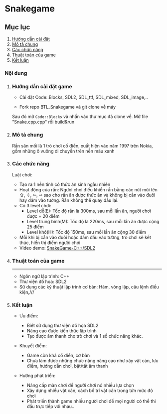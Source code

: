# **Snakegame**


## Mục lục
1. [Hướng dẫn cài đặt](#hướng-dẫn-cài-đặt-game)
2. [Mô tả chung](#mô-tả-chung)
3. [Các chức năng](#các-chức-năng)
4. [Thuật toán của game](#thuật-toán-của-game) 
5. [Kết luận](#kết-luận)

### Nội dung
1. ### Hướng dẫn cài đặt game

    - Cài đặt Code::Blocks, SDL2, SDL_ttf, SDL_mixed, SDL_image,..

    - Fork repo BTL_Snakegame và git clone về máy

    Sau đó mở `Code::Blocks` và nhấn vào thư mục đã clone về. Mở file "Snake.cpp.cpp" rồi build&run

2. ### Mô tả chung
 
    Rắn săn mồi là 1 trò chơi cổ điển, xuất hiện vào năm 1997 trên Nokia, gồm những ô vuông di chuyển trên nền màu xanh
    
3. ### Các chức năng

    Luật chơi:
      - Tạo ra 1 nền tĩnh có thức ăn sinh ngẫu nhiên
      - Hoạt động của rắn: Người chơi điều khiển rắn bằng các nút mũi tên  ⇧, ⇩, ⇦, ⇨ sao cho rắn ăn được thức ăn  và không bị cắn vào đuôi hay đâm vào tường. Rắn không thể quay đầu lại.
      - Có 3 level chơi:
          + Level dễ(E): Tốc độ rắn là 300ms, sau mỗi lần ăn, người chơi được + 20 điểm
          + Level trung bình(M): Tốc độ là 220ms, sau mỗi lần ăn được cộng 25 điểm
          + Level khó(H): Tốc độ 150ms, sau mỗi lần ăn cộng 30 điểm
      - Mỗi khi bị cắn vào đuôi hoặc đâm đầu vào tường, trò chơi sẽ kết thúc, hiển thị điểm người chơi
      - Video demo: [SnakeGame-C++/SDL2](https://youtu.be/nY0xdwS6OAE)
    
4. ### Thuật toán của game
    -------------------------------
   - Ngôn ngữ lập trình: C++
   - Thư viện đồ họa: SDL2
   - Sử dụng các ký thuật lập trình cơ bản: Hàm, vòng lặp, câu lệnh điều kiện,///

5. ### Kết luận

    * Ưu điểm:
      - Biết sử dụng thư viện đồ họa SDL2
      - Nâng cao được kiến thức lập trình
      - Tạo được âm thanh cho trò chơi và 1 số chức năng khác.
    * Khuyết điểm:
      - Game còn khá cổ điển, cơ bản
      - Chưa làm được những chức năng nâng cao như xây vật cản, lưu điểm, hướng dẫn chơi, bật/tắt âm thanh

    * Hướng phát triển:
      - Nâng cấp màn chơi để người chơi nó nhiều lựa chọn
      - Xây dựng nhiều vật cản, cách bố trí vật cản trong tứn mức độ chơi
      - Phát triển thành game nhiều người chơi để mọi người có thể thi đấu trực tiếp với nhau..
    




